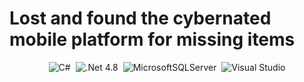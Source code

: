 # Lost and found the cybernated mobile platform for missing items
<div align="center">
  
  ![C#](https://img.shields.io/badge/Flutter-02569B?style=for-the-badge&logo=flutter&logoColor=white)
  &nbsp;![.Net 4.8](https://img.shields.io/badge/Dart-0175C2?style=for-the-badge&logo=dart&logoColor=white)
  &nbsp;![MicrosoftSQLServer](https://img.shields.io/badge/MVisual%20Studio%20Code-007ACC?style=for-the-badge&logo=visual%20studio%20code&logoColor=white)
  &nbsp;![Visual Studio](https://img.shields.io/badge/Firebase-FFCA28?style=for-the-badge&logo=firebase&logoColor=white)

</div>
